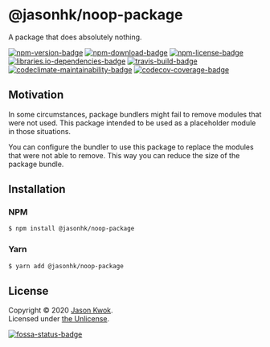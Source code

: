 @jasonhk/noop-package
=====================

A package that does absolutely nothing.

[![npm-version-badge]][npm] [![npm-download-badge]][npm] [![npm-license-badge]][github-license] [![libraries.io-dependencies-badge]][libraries.io] [![travis-build-badge]][travis] [![codeclimate-maintainability-badge]][codeclimate] [![codecov-coverage-badge]][codecov-coverage]

## Motivation

In some circumstances, package bundlers might fail to remove modules that were not used. This package intended to be used as a placeholder module in those situations.

You can configure the bundler to use this package to replace the modules that were not able to remove. This way you can reduce the size of the package bundle.

## Installation

### NPM

```bash
$ npm install @jasonhk/noop-package
```

### Yarn

```bash
$ yarn add @jasonhk/noop-package
```

## License

Copyright &copy; 2020 [Jason Kwok][author-website].<br>
Licensed under [the Unlicense][github-license].

[![fossa-status-badge]][fossa]

[author-website]: https://jasonhk.net/ "Author's Website"

[github-license]: https://github.com/JasonHK/node-noop-package/blob/master/LICENSE "Package's License File"

[npm]: https://www.npmjs.com/package/@jasonhk/noop-package "Package's NPM Page"
[npm-download-badge]: https://img.shields.io/npm/dt/@jasonhk/noop-package?style=flat-square "Package's Total Downloads"
[npm-license-badge]: https://img.shields.io/npm/l/@jasonhk/noop-package?style=flat-square "Package's License"
[npm-version-badge]: https://img.shields.io/npm/v/@jasonhk/noop-package?style=flat-square "Package's Version"

[libraries.io]: https://libraries.io/npm/@jasonhk%2Fnoop-package "Package's Libraries.io Page"
[libraries.io-dependencies-badge]: https://img.shields.io/librariesio/release/npm/@jasonhk/noop-package?style=flat-square "Package's Sependency Status"

[travis]: https://travis-ci.com/JasonHK/node-noop-package "Repository's Travis CI Page"
[travis-build-badge]: https://img.shields.io/travis/com/JasonHK/node-noop-package?style=flat-square "Repository's Build Status"

[codeclimate]: https://codeclimate.com/github/JasonHK/node-noop-package "Repository's Code Climate Page"
[codeclimate-maintainability-badge]: https://img.shields.io/codeclimate/maintainability/JasonHK/node-noop-package?style=flat-square "Repository's Code Maintainability"

[codecov-coverage]: https://codecov.io/gh/JasonHK/node-noop-package "Repository's Codecov Page"
[codecov-coverage-badge]: https://img.shields.io/codecov/c/github/JasonHK/node-noop-package?style=flat-square "Repository's Code Coverage"

[fossa]: https://app.fossa.com/projects/git%2Bgithub.com%2FJasonHK%2Fnode-noop-package/refs/branch/master/790626ce4fe615e134fc47e0427f571f51f54075 "Repository's FOSSA Page"
[fossa-status-badge]: https://app.fossa.com/api/projects/git%2Bgithub.com%2FJasonHK%2Fnode-noop-package.svg?type=large "Repository's License Check Status"
